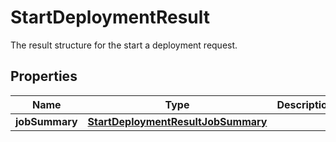 

# StartDeploymentResult

 The result structure for the start a deployment request. 

## Properties

| Name | Type | Description | Notes |
|------------ | ------------- | ------------- | -------------|
|**jobSummary** | [**StartDeploymentResultJobSummary**](StartDeploymentResultJobSummary.md) |  |  |



